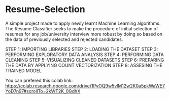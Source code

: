 # Resume-Selection
A simple project made to apply newly learnt Machine Learning algorithms.
The Resume Classifier seeks to make the procedure of initial selection of 
resumes for any job/university interview more robust by doing so based on
the data of previously selected and rejected candidates.


STEP 1: IMPORTING LIBRARIES
STEP 2: LOADING THE DATASET
STEP 3: PERFORMING EXPLORATORY DATA ANALYSIS
STEP 4: PERFORMING DATA CLEANING
STEP 5: VISUALIZING CLEANED DATASETS
STEP 6: PREPARING THE DATA BY APPLYING COUNT VECTORIZATION
STEP 8: ASSESING THE TRAINED MODEL
 
You can prefered this colab link:
https://colab.research.google.com/drive/1PvOQ9w5vlM12w2K0a5pkWaWE7YoD7n97#scrollTo=2kWT2K_0GdhX

